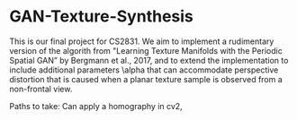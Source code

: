 # GAN-Texture-Synthesis

This is our final project for CS2831. We aim to implement a rudimentary version of the algorith from "Learning Texture Manifolds with the Periodic Spatial GAN” by Bergmann et al., 2017, and to extend the implementation to include additional parameters \alpha that can accommodate perspective distortion that is caused when a planar texture sample is observed from a non-frontal view.

Paths to take: Can apply a homography in cv2, 